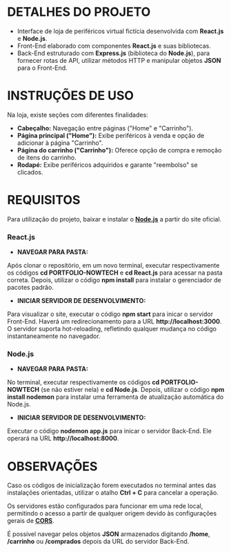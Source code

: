 # DETALHES DO PROJETO
- Interface de loja de periféricos virtual fictícia desenvolvida com **React.js** e **Node.js**.
- Front-End elaborado com componentes **React.js** e suas bibliotecas.
- Back-End estruturado com **Express.js** (biblioteca do **Node.js**), para fornecer rotas de API, utilizar métodos HTTP e manipular objetos **JSON** para o Front-End.



# INSTRUÇÕES DE USO
Na loja, existe seções com diferentes finalidades:
- **Cabeçalho:** Navegação entre páginas ("Home" e "Carrinho").
- **Página principal ("Home"):** Exibe periféricos à venda e opção de adicionar à página "Carrinho".
- **Página do carrinho ("Carrinho"):** Oferece opção de compra e remoção de itens do carrinho.
- **Rodapé:** Exibe periféricos adquiridos e garante "reembolso" se clicados. 



# REQUISITOS
Para utilização do projeto, baixar e instalar o [**Node.js**](https://nodejs.org/en) a partir do site oficial.

### React.js

- **NAVEGAR PARA PASTA:**

Após clonar o repositório, em um novo terminal, executar respectivamente os códigos **cd PORTFOLIO-NOWTECH** e **cd React.js** para acessar na pasta correta. Depois, utilizar o código **npm install** para instalar o gerenciador de pacotes padrão.

- **INICIAR SERVIDOR DE DESENVOLVIMENTO:**

Para visualizar o site, executar o código **npm start** para inicar o servidor Front-End. Haverá um redirecionamento para a URL **http://localhost:3000**. O servidor suporta hot-reloading, refletindo qualquer mudança no código instantaneamente no navegador.


### Node.js

- **NAVEGAR PARA PASTA:**

No terminal, executar respectivamente os códigos **cd PORTFOLIO-NOWTECH** (se não estiver nela) e **cd Node.js**. Depois, utilizar o código **npm install nodemon** para instalar uma ferramenta de atualização automática do Node.js.

- **INICIAR SERVIDOR DE DESENVOLVIMENTO:**
  
Executar o código **nodemon app.js** para inicar o servidor Back-End. Ele operará na URL **http://localhost:8000**.



# OBSERVAÇÕES
Caso os códigos de inicialização forem executados no terminal antes das instalações orientadas, utilizar o atalho **Ctrl + C** para cancelar a operação.

Os servidores estão configurados para funcionar em uma rede local, permitindo o acesso a partir de qualquer origem devido às configurações gerais de [**CORS**](<https://aws.amazon.com/pt/what-is/cross-origin-resource-sharing/#:~:text=Cross-origin%20resource%20sharing%20(CORS,resources%20in%20a%20different%20domain.>).
  
É possível navegar pelos objetos **JSON** armazenados digitando **/home**, **/carrinho** ou **/comprados** depois da URL do servidor Back-End.
